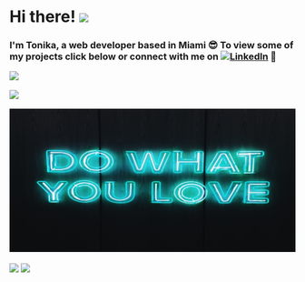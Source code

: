 
# Hi there! <img src="https://raw.githubusercontent.com/MartinHeinz/MartinHeinz/master/wave.gif" width="30px">  
### I'm Tonika, a web developer based in Miami 😎 To view some of my projects click below or connect with me on  [![LinkedIn][2.2]][2] 🙂

![](https://img.shields.io/endpoint?url=https://www.linkedin.com/in/tonika-valderrama/&style=social&logo=appveyor&logoColor=white&color=brightgreen)

![](https://img.shields.io/badge/<WORD_ON_LEFT>-?link=http://left&link=http://right-informational?style=flat&logo=linkedin&logoColor=white&color=brightgreen)


[1.2]: http://i.imgur.com/wWzX9uB.png (twitter icon without padding)
[2.2]: https://raw.githubusercontent.com/MartinHeinz/MartinHeinz/master/linkedin-3-16.png (LinkedIn icon without padding)

<!-- Links to your social media accounts -->

[2]: https://www.linkedin.com/in/tonika-valderrama/

<!--
**tokich6/tokich6** is a ✨ _special_ ✨ repository because its `README.md` (this file) appears on your GitHub profile.

Here are some ideas to get you started:

- 🔭 I’m currently working on a couple of side projects
- 🌱 I’m currently learning Python
- 👯 I’m looking to collaborate on ...
- 🤔 I’m looking for help with ...
- 💬 Ask me about ...
- 📫 How to reach me: ...
- 😄 Pronouns: ...
- ⚡ Fun fact: ...
-->

[![Header](https://raw.githubusercontent.com/tokich6/tokich6/master/readme_header.jpg "Header")](https://tonika.tech)


<!-- Emojis: https://emojipedia.org/emoji/ -->
<!-- HTML Emojis: https://www.fileformat.info/index.htm -->
<!-- Shields: https://shields.io/ -->
<!-- Awesome GitHub Profile README: https://github.com/abhisheknaiidu/awesome-github-profile-readme -->
<!-- Awesome GitHub Profile README: https://github.com/abhisheknaiidu/awesome-github-profile-readme -->


<img align="center" src="https://github-readme-stats.vercel.app/api/top-langs/?username=tokich6&theme=gotham&show_icons=true&layout=compact" /> <img align="center" src="https://github-readme-stats.vercel.app/api/?username=tokich6&theme=gotham&show_icons=true&layout=compact&hide=stars" />

<!-- Actual text -->



